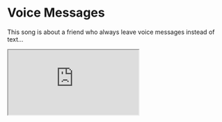 # Voice Messages

This song is about a friend who always leave voice messages instead of text...

<div class="video-container">
  <iframe
  src="https://www.youtube.com/embed/KoRmNo56UCM"
  allowfullscreen="allowfullscreen">
  </iframe>
</div>


